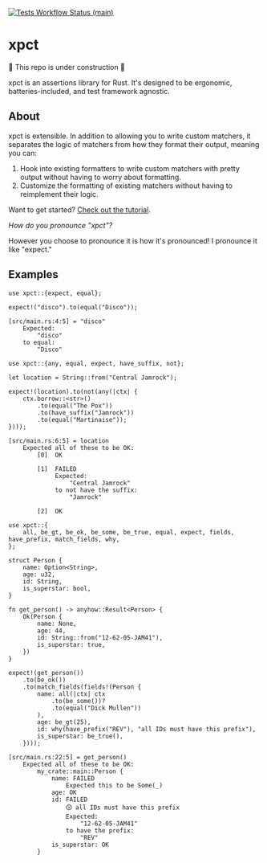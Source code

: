 [![Tests Workflow Status (main)](https://img.shields.io/github/actions/workflow/status/lostatc/xpct/test.yaml?branch=main&label=Tests&style=for-the-badge&logo=github)](https://github.com/lostatc/xpct/actions/workflows/test.yaml)

# xpct

🚧 This repo is under construction 🚧

xpct is an assertions library for Rust. It's designed to be ergonomic,
batteries-included, and test framework agnostic.

## About

xpct is extensible. In addition to allowing you to write custom matchers, it
separates the logic of matchers from how they format their output, meaning you
can:

1. Hook into existing formatters to write custom matchers with pretty output
   without having to worry about formatting.
2. Customize the formatting of existing matchers without having to reimplement
   their logic.

Want to get started? [Check out the
tutorial](https://docs.rs/xpct/latest/xpct/docs/tutorial/index.html).

*How do you pronounce "xpct"?*

However you choose to pronounce it is how it's pronounced! I pronounce it like
"expect."

## Examples

```rust,should_panic
use xpct::{expect, equal};

expect!("disco").to(equal("Disco"));
```

```text
[src/main.rs:4:5] = "disco"
    Expected:
        "disco"
    to equal:
        "Disco"
```

```rust,should_panic
use xpct::{any, equal, expect, have_suffix, not};

let location = String::from("Central Jamrock");

expect!(location).to(not(any(|ctx| {
    ctx.borrow::<str>()
        .to(equal("The Pox"))
        .to(have_suffix("Jamrock"))
        .to(equal("Martinaise"));
})));
```

```text
[src/main.rs:6:5] = location
    Expected all of these to be OK:
        [0]  OK
        
        [1]  FAILED
             Expected:
                 "Central Jamrock"
             to not have the suffix:
                 "Jamrock"

        [2]  OK
```

```rust,should_panic
use xpct::{
    all, be_gt, be_ok, be_some, be_true, equal, expect, fields, have_prefix, match_fields, why,
};

struct Person {
    name: Option<String>,
    age: u32,
    id: String,
    is_superstar: bool,
}

fn get_person() -> anyhow::Result<Person> {
    Ok(Person {
        name: None,
        age: 44,
        id: String::from("12-62-05-JAM41"),
        is_superstar: true,
    })
}

expect!(get_person())
    .to(be_ok())
    .to(match_fields(fields!(Person {
        name: all(|ctx| ctx
            .to(be_some())?
            .to(equal("Dick Mullen"))
        ),
        age: be_gt(25),
        id: why(have_prefix("REV"), "all IDs must have this prefix"),
        is_superstar: be_true(),
    })));
```

```text
[src/main.rs:22:5] = get_person()
    Expected all of these to be OK:
        my_crate::main::Person {
            name: FAILED
                Expected this to be Some(_)
            age: OK
            id: FAILED
                🛈 all IDs must have this prefix
                Expected:
                    "12-62-05-JAM41"
                to have the prefix:
                    "REV"
            is_superstar: OK
        }
```
